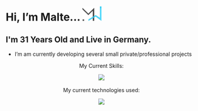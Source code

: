 
<h1> Hi, I’m Malte...   <img width="50px" src="MW_Dev_Dunke.png"> </h1>
<h2> I'm 31 Years Old and Live in Germany. </h2>


- I’m am currently developing several small private/professional projects

<div>
  <p align="center"> My Current Skills: </p>
    <p align="center"> 
      <a href="https://skillicons.dev">
        <img src="https://skillicons.dev/icons?i=html,css,scss,js,php,sql,vba" />
      </a>
    </p>
</div>

<div>
   <p align="center">My current technologies used:</p> 
    <p align="center"> 
      <a href="https://skillicons.dev">
        <img src="https://skillicons.dev/icons?i=git,bootstrap,electron" />
      </a>
    </p>
</div>


<!---
osbad28/osbad28 is a ✨ special ✨ repository because its `README.md` (this file) appears on your GitHub profile.
You can click the Preview link to take a look at your changes.
--->



